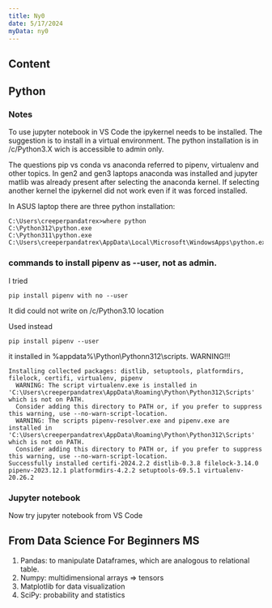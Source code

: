 ```yaml
---
title: Ny0
date: 5/17/2024
myData: ny0
---
```

## Content


## Python

### Notes

To use jupyter notebook in VS Code the ipykernel needs to be installed. The suggestion is to install in a virtual environment. The python installation is in /c/Python3.X wich is accessible to admin only. 

The questions pip vs conda vs anaconda referred to pipenv, virtualenv and other topics. In gen2 and gen3 laptops anaconda was installed and jupyter matlib was already present after selecting the anaconda kernel. If selecting another kernel the ipykernel did not work even if it was forced installed. 

In ASUS laptop there are three python installation: 
```
C:\Users\creeperpandatrex>where python
C:\Python312\python.exe
C:\Python311\python.exe
C:\Users\creeperpandatrex\AppData\Local\Microsoft\WindowsApps\python.exe
```

### commands to install pipenv as --user, not as admin. 

I tried

```
pip install pipenv with no --user

```

It did could not write on /c/Python3.10 location

Used instead

```
pip install pipenv --user

```

it installed in %appdata%\Python\Pythonn312\scripts. WARNING!!!


```
Installing collected packages: distlib, setuptools, platformdirs, filelock, certifi, virtualenv, pipenv
  WARNING: The script virtualenv.exe is installed in 'C:\Users\creeperpandatrex\AppData\Roaming\Python\Python312\Scripts' which is not on PATH.
  Consider adding this directory to PATH or, if you prefer to suppress this warning, use --no-warn-script-location.
  WARNING: The scripts pipenv-resolver.exe and pipenv.exe are installed in 'C:\Users\creeperpandatrex\AppData\Roaming\Python\Python312\Scripts' which is not on PATH.
  Consider adding this directory to PATH or, if you prefer to suppress this warning, use --no-warn-script-location.
Successfully installed certifi-2024.2.2 distlib-0.3.8 filelock-3.14.0 pipenv-2023.12.1 platformdirs-4.2.2 setuptools-69.5.1 virtualenv-20.26.2
```

### Jupyter notebook

Now try jupyter notebook from VS Code

## From Data Science For Beginners MS

1. Pandas: to manipulate Dataframes, which are analogous to relational table.
1. Numpy: multidimensional arrays => tensors
1. Matplotlib for data visualization
1. SciPy: probability and statistics

## 
